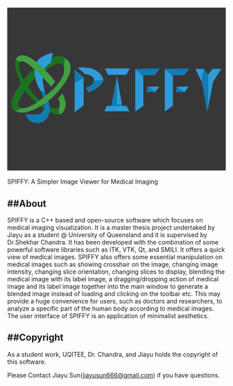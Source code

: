 ﻿![SPIFFY Logo](resources/spiffy_splash.png)

SPIFFY: A Simpler Image Viewer for Medical Imaging

##About
-----
SPIFFY is a C++ based and open-source software which focuses on medical imaging visualization. 
It is a master thesis project undertaked by Jiayu as a student @ University of Queensland and it is supervised by Dr.Shekhar Chandra. 
It has been developed with the combination of some powerful software libraries such as ITK, VTK, Qt, and SMILI. 
It offers a quick view of medical images. SPIFFY also offers some essential manipulation on medical 
images such as showing crosshair on the image, changing image intensity, changing slice orientation, 
changing slices to display, blending the medical image with its label image, a dragging/dropping action of medical 
image and its label image together into the main window to generate a blended image instead of loading and clicking 
on the toolbar etc. This may provide a huge convenience for users, such as doctors and researchers, to analyze a 
specific part of the human body according to medical images. 
The user interface of SPIFFY is an application of minimalist aesthetics. 

##Copyright
---------

As a student work, UQITEE, Dr. Chandra, and Jiayu holds the copyright of this software. 

Please Contact Jiayu Sun(jiayusun666@gmail.com) if you have questions.